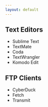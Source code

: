 ```yaml
---
layout: default
---
```


## Text Editors

- Sublime Text
- TextMate
- Coda
- TextWrangler
- Komodo Edit

## FTP Clients

- CyberDuck
- Fetch
- Transmit
